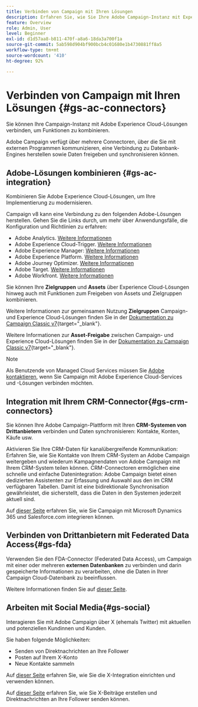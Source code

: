 ```yaml
---
title: Verbinden von Campaign mit Ihren Lösungen
description: Erfahren Sie, wie Sie Ihre Adobe Campaign-Instanz mit Experience Cloud-Lösungen verbinden.
feature: Overview
role: Admin, User
level: Beginner
exl-id: d1d57aa8-b811-470f-a8a6-18da3a700f1a
source-git-commit: 5ab598d904bf900bcb4c01680e1b4730881ff8a5
workflow-type: tm+mt
source-wordcount: '410'
ht-degree: 92%

---
```


# Verbinden von Campaign mit Ihren Lösungen {#gs-ac-connectors}

Sie können Ihre Campaign-Instanz mit Adobe Experience Cloud-Lösungen verbinden, um Funktionen zu kombinieren.

Adobe Campaign verfügt über mehrere Connectoren, über die Sie mit externen Programmen kommunizieren, eine Verbindung zu Datenbank-Engines herstellen sowie Daten freigeben und synchronisieren können.

## Adobe-Lösungen kombinieren {#gs-ac-integration}

Kombinieren Sie Adobe Experience Cloud-Lösungen, um Ihre Implementierung zu modernisieren.

Campaign v8 kann eine Verbindung zu den folgenden Adobe-Lösungen herstellen. Gehen Sie die Links durch, um mehr über Anwendungsfälle, die Konfiguration und Richtlinien zu erfahren:

* Adobe Analytics.     [Weitere Informationen](../connect/ac-aa.md)
* Adobe Experience Cloud-Trigger. [Weitere Informationen](../connect/ac-triggers.md)
* Adobe Experience Manager: [Weitere Informationen](../connect/ac-aem.md)
* Adobe Experience Platform. [Weitere Informationen](../connect/ac-aep.md)
* Adobe Journey Optimizer. [Weitere Informationen](../connect/ac-ajo.md)
* Adobe Target. [Weitere Informationen](../connect/ac-at.md)
* Adobe Workfront. [Weitere Informationen](../connect/ac-workfront.md)

Sie können Ihre **Zielgruppen** und **Assets** über Experience Cloud-Lösungen hinweg auch mit Funktionen zum Freigeben von Assets und Zielgruppen kombinieren.

Weitere Informationen zur gemeinsamen Nutzung **Zielgruppen** Campaign- und Experience Cloud-Lösungen finden Sie in der [Dokumentation zu Campaign Classic v7](https://experienceleague.adobe.com/docs/campaign-classic/using/integrating-with-adobe-experience-cloud/audience-sharing/sharing-audiences-with-adobe-experience-cloud.html?lang=de#integrating-with-adobe-experience-cloud){target="_blank"}.

Weitere Informationen zur **Asset-Freigabe** zwischen Campaign- und Experience Cloud-Lösungen finden Sie in der [Dokumentation zu Campaign Classic v7](https://experienceleague.adobe.com/docs/campaign-classic/using/integrating-with-adobe-experience-cloud/asset-sharing/sharing-assets-with-adobe-experience-cloud.html?lang=de#integrating-with-adobe-experience-cloud){target="_blank"}.

>[!NOTE]
>
>Als Benutzende von Managed Cloud Services müssen Sie [Adobe kontaktieren](../start/campaign-faq.md#support), wenn Sie Campaign mit Adobe Experience Cloud-Services und -Lösungen verbinden möchten.


## Integration mit Ihrem CRM-Connector{#gs-crm-connectors}

Sie können Ihre Adobe Campaign-Plattform mit Ihren **CRM-Systemen von Drittanbietern** verbinden und Daten synchronisieren: Kontakte, Konten, Käufe usw.

Aktivieren Sie Ihre CRM-Daten für kanalübergreifende Kommunikation: Erfahren Sie, wie Sie Kontakte von Ihrem CRM-System an Adobe Campaign weitergeben und wiederum Kampagnendaten von Adobe Campaign mit Ihrem CRM-System teilen können.
CRM-Connectoren ermöglichen eine schnelle und einfache Datenintegration: Adobe Campaign bietet einen dedizierten Assistenten zur Erfassung und Auswahl aus den im CRM verfügbaren Tabellen. Damit ist eine bidirektionale Synchronisation gewährleistet, die sicherstellt, dass die Daten in den Systemen jederzeit aktuell sind.

Auf [dieser Seite](crm.md) erfahren Sie, wie Sie Campaign mit Microsoft Dynamics 365 und Salesforce.com integrieren können.

## Verbinden von Drittanbietern mit Federated Data Access{#gs-fda}

Verwenden Sie den FDA-Connector (Federated Data Access), um Campaign mit einer oder mehreren **externen Datenbanken** zu verbinden und darin gespeicherte Informationen zu verarbeiten, ohne die Daten in Ihrer Campaign Cloud-Datenbank zu beeinflussen.

Weitere Informationen finden Sie auf [dieser Seite](fda.md).

## Arbeiten mit Social Media{#gs-social}

Interagieren Sie mit Adobe Campaign über X (ehemals Twitter) mit aktuellen und potenziellen Kundinnen und Kunden.

Sie haben folgende Möglichkeiten:

* Senden von Direktnachrichten an Ihre Follower
* Posten auf Ihrem X-Konto
* Neue Kontakte sammeln

Auf [dieser Seite](../connect/ac-tw.md) erfahren Sie, wie Sie die X-Integration einrichten und verwenden können.

Auf [dieser Seite](../send/twitter.md) erfahren Sie, wie Sie X-Beiträge erstellen und Direktnachrichten an Ihre Follower senden können.

